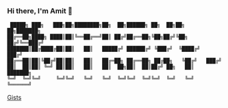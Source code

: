### Hi there, I'm Amit 👋
```
 █████╗ ███╗   ███╗██╗████████╗██╗  ██╗██████╗ ██╗  ██╗██╗   ██╗███████╗
██╔══██╗████╗ ████║██║╚══██╔══╝██║ ██╔╝██╔══██╗╚██╗██╔╝╚██╗ ██╔╝╚══███╔╝
███████║██╔████╔██║██║   ██║   █████╔╝ ██████╔╝ ╚███╔╝  ╚████╔╝   ███╔╝ 
██╔══██║██║╚██╔╝██║██║   ██║   ██╔═██╗ ██╔══██╗ ██╔██╗   ╚██╔╝   ███╔╝  
██║  ██║██║ ╚═╝ ██║██║   ██║   ██║  ██╗██║  ██║██╔╝ ██╗   ██║   ███████╗
╚═╝  ╚═╝╚═╝     ╚═╝╚═╝   ╚═╝   ╚═╝  ╚═╝╚═╝  ╚═╝╚═╝  ╚═╝   ╚═╝   ╚══════╝
```
[Gists](https://gist.github.com/amitkrxyz)
                                                                            

<!--
**amitkrxyz/amitkrxyz** is a ✨ _special_ ✨ repository because its `README.md` (this file) appears on your GitHub profile.

Here are some ideas to get you started:

- 🔭 I’m currently working on ...
- 🌱 I’m currently learning ...
- 👯 I’m looking to collaborate on ...
- 🤔 I’m looking for help with ...
- 💬 Ask me about ...
- 📫 How to reach me: ...
- 😄 Pronouns: ...
- ⚡ Fun fact: ...
-->
